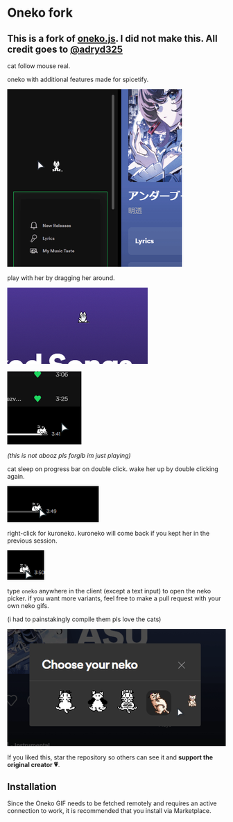 # Oneko fork 

## This is a fork of [oneko.js](https://github.com/adryd325/oneko.js). I did not make this. All credit goes to [@adryd325](https://github.com/adryd325)

cat follow mouse real.

oneko with additional features made for spicetify.

![demo](/assets/preview/preview.gif)

play with her by dragging her around.

![demo](/assets/preview/drag-1.gif)

![demo](/assets/preview/drag-2.gif)

_(this is not abooz pls forgib im just playing)_

cat sleep on progress bar on double click. wake her up by double clicking again.

![demo](/assets/preview/double-click.gif)

right-click for kuroneko. kuroneko will come back if you kept her in the previous session.

![demo](/assets/preview/kuroneko.gif)

type `oneko` anywhere in the client (except a text input) to open the neko picker. if you want more variants, feel free to make a pull request with your own neko gifs.

(i had to painstakingly compile them pls love the cats)

![demo](/assets/preview/picker.gif)

If you liked this, star the repository so others can see it and **support the original creator 💗**.

## Installation

Since the Oneko GIF needs to be fetched remotely and requires an active connection to work, it is recommended that you install via Marketplace.
